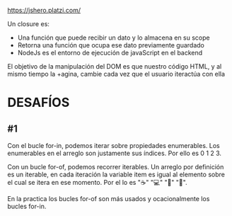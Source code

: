 https://jshero.platzi.com/

Un closure es:
- Una función que puede recibir un dato y lo almacena en su scope
- Retorna una función que ocupa ese dato previamente guardado
- NodeJs es el entorno de ejecución de javaScript en el backend

El objetivo de la manipulación del DOM es que nuestro código HTML,  y al mismo tiempo la +agina, cambie cada vez que el usuario iteractúa con ella

# DESAFÍOS 

## #1 

Con el bucle for-in, podemos iterar sobre propiedades enumerables. Los enumerables en el arreglo son justamente sus índices. Por ello es 0 1 2 3.

Con un bucle for-of, podemos recorrer iterables. Un arreglo por definición es un iterable, en cada iteración la variable item es igual al elemento sobre el cual se itera en ese momento. Por el    lo es "☕" "💻" "🍷" "🍫".

En la practica los bucles for-of son más usados y ocacionalmente los bucles for-in.

